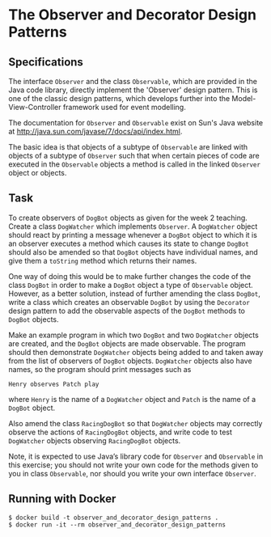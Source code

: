 # The Observer and Decorator Design Patterns

## Specifications

The interface `Observer` and the class `Observable`, which are provided in the
Java code library, directly implement the 'Observer' design pattern. This is one
of the classic design patterns, which develops further into the
Model-View-Controller framework used for event modelling.

The documentation for `Observer` and `Observable` exist on Sun's Java website at
http://java.sun.com/javase/7/docs/api/index.html.

The basic idea is that objects of a subtype of `Observable` are linked with
objects of a subtype of `Observer` such that when certain pieces of code are
executed in the `Observable` objects a method is called in the linked `Observer`
object or objects.

## Task

To create observers of `DogBot` objects as given for the week 2 teaching.
Create a class `DogWatcher` which implements `Observer`. A `DogWatcher` object
should react by printing a message whenever a `DogBot` object to which it is an
observer executes a method which causes its state to change  `DogBot` should
also be amended so that `DogBot` objects have individual names, and give them a
`toString` method which returns their names.

One way of doing this would be to make further changes the code of the class
`DogBot` in order to make a `DogBot` object a type of `Observable` object.
However, as a better solution, instead of further amending the class `DogBot`,
write a class which creates an observable `DogBot` by using the `Decorator`
design pattern to add the observable aspects of the `DogBot` methods to `DogBot`
objects.

Make an example program in which two `DogBot` and two `DogWatcher` objects are
created, and the `DogBot` objects are made observable. The program should then
demonstrate `DogWatcher` objects being added to and taken away from the list of
observers of `DogBot` objects. `DogWatcher` objects also have names, so the
program should print messages such as

```
Henry observes Patch play
```

where `Henry` is the name of a `DogWatcher` object and `Patch` is the name of a
`DogBot` object.

Also amend the class `RacingDogBot` so that `DogWatcher` objects may correctly
observe the actions of `RacingDogBot` objects, and write code to test
`DogWatcher` objects observing `RacingDogBot` objects.

Note, it is expected to use Java’s library code for `Observer` and `Observable`
in this exercise; you should not write your own code for the methods given to
you in class `Observable`, nor should you write your own interface `Observer`.

## Running with Docker

```
$ docker build -t observer_and_decorator_design_patterns .
$ docker run -it --rm observer_and_decorator_design_patterns
```
